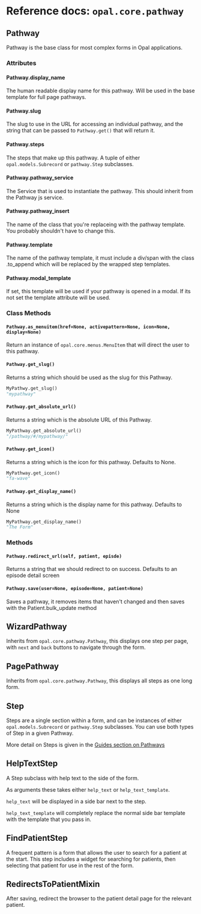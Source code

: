 # Reference docs: `opal.core.pathway`

## Pathway

Pathway is the base class for most complex forms in Opal applications.

### Attributes

#### Pathway.display_name

The human readable display name for this pathway. Will be used in the base template for
full page pathways.

#### Pathway.slug

The slug to use in the URL for accessing an individual pathway, and the string that can
be passed to `Pathway.get()` that will return it.

#### Pathway.steps

The steps that make up this pathway. A tuple of either `opal.models.Subrecord` or
`pathway.Step` subclasses.

#### Pathway.pathway_service

The Service that is used to instantiate the pathway. This should inherit from the Pathway js service.


#### Pathway.pathway_insert

The name of the class that you're replaceing with the pathway template. You probably shouldn't have to change this.

#### Pathway.template
The name of the pathway template, it must include a div/span with the class .to_append which will be replaced by the wrapped step templates.

#### Pathway.modal_template

If set, this template will be used if your pathway is opened in a modal. If its not set the template attribute will be used.

### Class Methods

#### `Pathway.as_menuitem(href=None, activepattern=None, icon=None, display=None)`

Return an instance of `opal.core.menus.MenuItem` that will direct the user to this pathway.

#### `Pathway.get_slug()`

Returns a string which should be used as the slug for this Pathway.

```python
MyPathwy.get_slug()
"mypathway"
```

#### `Pathway.get_absolute_url()`

Returns a string which is the absolute URL of this Pathway.

```python
MyPathway.get_absolute_url()
"/pathway/#/mypathway/"
```

#### `Pathway.get_icon()`

Returns a string which is the icon for this pathway. Defaults to None.

```python
MyPathway.get_icon()
"fa-wave"
```

#### `Pathway.get_display_name()`

Returns a string which is the display name for this pathway. Defaults to None

```python
MyPathway.get_display_name()
"The Form"
```


### Methods

#### `Pathway.redirect_url(self, patient, episde)`

Returns a string that we should redirect to on success. Defaults to
an episode detail screen

#### `Pathway.save(user=None, episode=None, patient=None)`

Saves a pathway, it removes items that haven't changed and then
saves with the Patient.bulk_update method

## WizardPathway

Inherits from `opal.core.pathway.Pathway`, this displays one step per page, with `next` and `back` buttons
to navigate through the form.

## PagePathway

Inherits from `opal.core.pathway.Pathway`, this displays all steps as one long form.

## Step

Steps are a single section within a form, and can be instances of either `opal.models.Subrecord` or
`pathway.Step` subclasses. You can use both types of Step in a given Pathway.

More detail on Steps is given in the [Guides section on Pathways](../guides/pathways.md)

## HelpTextStep

A Step subclass with help text to the side of the form.

As arguments these takes either `help_text` or `help_text_template`.

`help_text` will be displayed in a side bar next to the step.

`help_text_template` will completely replace the normal side bar template with the template that you pass in.

## FindPatientStep

A frequent pattern is a form that allows the user to search for a patient at the start. This step
includes a widget for searching for patients, then selecting that patient for use in the rest of the
form.

## RedirectsToPatientMixin

After saving, redirect the browser to the patient detail page for the relevant patient.
